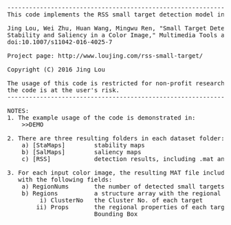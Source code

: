 <pre>
------------------------------------------------------------------------------------------------------
This code implements the RSS small target detection model in the following paper:

Jing Lou, Wei Zhu, Huan Wang, Mingwu Ren, "Small Target Detection Combining Regional 
Stability and Saliency in a Color Image," Multimedia Tools and Applications, pp. 1-18, 2016. 
doi:10.1007/s11042-016-4025-7

Project page: http://www.loujing.com/rss-small-target/

Copyright (C) 2016 Jing Lou

The usage of this code is restricted for non-profit research usage only and using of 
the code is at the user's risk.
------------------------------------------------------------------------------------------------------

NOTES:
1. The example usage of the code is demonstrated in:
	>>DEMO

2. There are three resulting folders in each dataset folder:
	a) [StaMaps]		stability maps
	b) [SalMaps]		saliency maps
	c) [RSS]			detection results, including .mat and .png

3. For each input color image, the resulting MAT file includes a structure array "Targets" 
   with the following fields:
	a) RegionNums		the number of detected small targets
	b) Regions			a structure array with the regional properties of all detected small targets
		 i) ClusterNo	the Cluster No. of each target
		ii) Props		the regional properties of each target, including Boundary, Pixel List, and 
						Bounding Box
</pre>